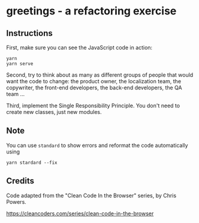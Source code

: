 # greetings - a refactoring exercise

## Instructions

First, make sure you can see the JavaScript code in action:

```
yarn
yarn serve
```

Second, try to think about as many as different groups of people that would want
the code to change: the product owner, the localization team,
the copywriter, the front-end developers, the back-end developers, the QA team ...

Third, implement the Single Responsibility Principle. You don't need to create new classes, just new modules.


## Note

You can use `standard` to show errors and reformat the code automatically
using

```
yarn stardard --fix
```

## Credits

Code adapted from the "Clean Code In the Browser" series, by Chris Powers.

https://cleancoders.com/series/clean-code-in-the-browser
